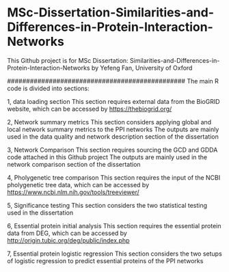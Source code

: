 # MSc-Dissertation-Similarities-and-Differences-in-Protein-Interaction-Networks
This Github project is for MSc Dissertation: Similarities-and-Differences-in-Protein-Interaction-Networks
by Yefeng Fan, University of Oxford

###############################################
The main R code is divided into sections:

1, data loading section
This section requires external data from the BioGRID website, which can be accessed by https://thebiogrid.org/

2, Network summary metrics
This section considers applying global and local network summary metrics to the PPI networks
The outputs are mainly used in the data quality and network description section of the dissertation

3, Network Comparison
This section requires sourcing the GCD and GDDA code attached in this Github project
The outputs are mainly used in the network comparison section of the dissertation

4, Pholygenetic tree comparison
This section requires the input of the NCBI pholygenetic tree data, which can be accessed by https://www.ncbi.nlm.nih.gov/tools/treeviewer/

5, Significance testing
This section considers the two statistical testing used in the dissertation

6, Essential protein initial analysis
This section requires the essential protein data from DEG, which can be accessed by http://origin.tubic.org/deg/public/index.php

7, Essential protein logistic regression
This section considers the two setups of logistic regression to predict essential proteins of the PPI networks
